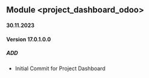 ## Module <project_dashboard_odoo>

#### 30.11.2023
#### Version 17.0.1.0.0
##### ADD

- Initial Commit for Project Dashboard
